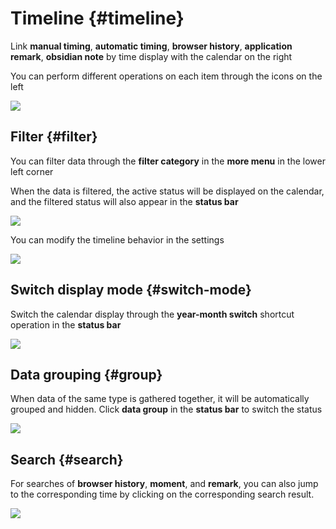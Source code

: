 # Timeline {#timeline}

Link **manual timing**, **automatic timing**, **browser history**, **application remark**, **obsidian note** by time display with the calendar on the right

You can perform different operations on each item through the icons on the left

![](https://cdn.jsdelivr.net/gh/shion-app/docs/src/public/assets/en/timeline/timeline.png)

## Filter {#filter}

You can filter data through the **filter category** in the **more menu** in the lower left corner

When the data is filtered, the active status will be displayed on the calendar, and the filtered status will also appear in the **status bar**

![](https://cdn.jsdelivr.net/gh/shion-app/docs/src/public/assets/en/timeline/filter.png)

You can modify the timeline behavior in the settings

![](https://cdn.jsdelivr.net/gh/shion-app/docs/src/public/assets/en/timeline/behavior.png)

## Switch display mode {#switch-mode}

Switch the calendar display through the **year-month switch** shortcut operation in the **status bar**

![](https://cdn.jsdelivr.net/gh/shion-app/docs/src/public/assets/en/timeline/switch-mode.png)

## Data grouping {#group}

When data of the same type is gathered together, it will be automatically grouped and hidden. Click **data group** in the **status bar** to switch the status

![](https://cdn.jsdelivr.net/gh/shion-app/docs/src/public/assets/en/timeline/group.png)

## Search {#search}

For searches of **browser history**, **moment**, and **remark**, you can also jump to the corresponding time by clicking on the corresponding search result.

![](https://cdn.jsdelivr.net/gh/shion-app/docs/src/public/assets/en/timeline/search.png)